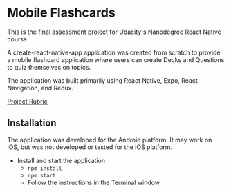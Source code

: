 # Mobile Flashcards
This is the final assessment project for Udacity's Nanodegree React Native course.

A create-react-native-app application was created from scratch to provide a mobile flashcard application where users can create Decks and Questions to quiz themselves on topics.

The application was built primarily using React Native, Expo, React Navigation, and Redux.

[Project Rubric](https://review.udacity.com/#!/rubrics/1021/view)

## Installation
The application was developed for the Android platform. It may work on iOS, but was not developed or tested for the iOS platform.

* Install and start the application
    - `npm install`
    - `npm start`
    - Follow the instructions in the Terminal window
